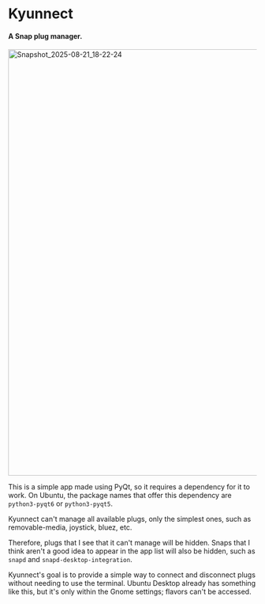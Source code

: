 # Kyunnect
#### A Snap plug manager.
<img width="1600" height="863" alt="Snapshot_2025-08-21_18-22-24" src="https://github.com/user-attachments/assets/4087b4bc-7ab0-4049-9c6a-cebbad108cfc" />


This is a simple app made using PyQt, so it requires a dependency for it to work.
On Ubuntu, the package names that offer this dependency are ```python3-pyqt6``` or ```python3-pyqt5```.

Kyunnect can't manage all available plugs, only the simplest ones, such as removable-media, joystick, bluez, etc.

Therefore, plugs that I see that it can't manage will be hidden.
Snaps that I think aren't a good idea to appear in the app list will also be hidden, such as ```snapd``` and ```snapd-desktop-integration```.

Kyunnect's goal is to provide a simple way to connect and disconnect plugs without needing to use the terminal.
Ubuntu Desktop already has something like this, but it's only within the Gnome settings; flavors can't be accessed.
